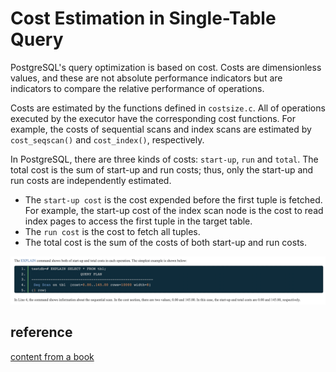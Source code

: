 # Cost Estimation in Single-Table Query

PostgreSQL's query optimization is based on cost. Costs are dimensionless values, and these are not absolute performance indicators but are indicators to compare the relative performance of operations.

Costs are estimated by the functions defined in `costsize.c`. All of operations executed by the executor have the corresponding cost functions. For example, the costs of sequential scans and index scans are estimated by `cost_seqscan()` and `cost_index()`, respectively.

In PostgreSQL, there are three kinds of costs: `start-up`, `run` and `total`. The total cost is the sum of start-up and run costs; thus, only the start-up and run costs are independently estimated.

* The `start-up cost` is the cost expended before the first tuple is fetched. For example, the start-up cost of the index scan node is the cost to read index pages to access the first tuple in the target table.
* The `run cost` is the cost to fetch all tuples.
* The total cost is the sum of the costs of both start-up and run costs.

![19](../../../Image/database/19.png)

## reference

[content from a book](https://www.interdb.jp/pg/pgsql03.html)
